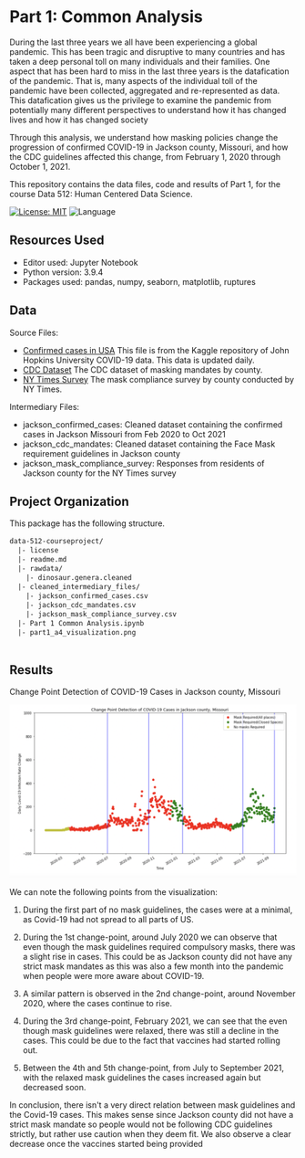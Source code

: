 # Part 1: Common Analysis

During the last three years we all have been experiencing a global pandemic. This has been tragic and disruptive to many countries and has taken a deep personal toll on many individuals and their families. 
One aspect that has been hard to miss in the last three years is the datafication of the pandemic. That is, many aspects of the individual toll of the pandemic have been collected, aggregated and re-represented as data. This datafication gives us the privilege to examine the pandemic from potentially many different perspectives to understand how it has changed lives and how it has changed society

Through this analysis, we understand how masking policies change the progression of confirmed COVID-19 in Jackson county, Missouri, and how the CDC guidelines affected this change, from February 1, 2020 through October 1, 2021.

This repository contains the data files, code and results of Part 1, for the course Data 512: Human Centered Data Science.

[![License: MIT](https://img.shields.io/badge/License-MIT-yellow.svg)](https://github.com/reeya26/data-512-homework_1/blob/main/LICENSE) ![Language](https://img.shields.io/badge/language-python-blue.svg)

## Resources Used
- Editor used: Jupyter Notebook
- Python version: 3.9.4
- Packages used: pandas, numpy, seaborn, matplotlib, ruptures

## Data 

Source Files:

- [Confirmed cases in USA](https://www.kaggle.com/datasets/antgoldbloom/covid19-data-from-john-hopkins-university) This file is from the Kaggle repository of John Hopkins University COVID-19 data. This data is updated daily. 
- [CDC Dataset](https://data.cdc.gov/Policy-Surveillance/U-S-State-and-Territorial-Public-Mask-Mandates-Fro/62d6-pm5i) The CDC dataset of masking mandates by county.
- [NY Times Survey](https://github.com/nytimes/covid-19-data/tree/master/mask-use) The mask compliance survey by county conducted by NY Times.


Intermediary Files:

- jackson_confirmed_cases: Cleaned dataset containing the confirmed cases in Jackson Missouri from Feb 2020 to Oct 2021
- jackson_cdc_mandates: Cleaned dataset containing the Face Mask requirement guidelines in Jackson county
- jackson_mask_compliance_survey: Responses from residents of Jackson county for the NY Times survey


## Project Organization

This package has the following structure.

```
data-512-courseproject/
  |- license
  |- readme.md
  |- rawdata/
    |- dinosaur.genera.cleaned
  |- cleaned_intermediary_files/
    |- jackson_confirmed_cases.csv
    |- jackson_cdc_mandates.csv
    |- jackson_mask_compliance_survey.csv
  |- Part 1 Common Analysis.ipynb
  |- part1_a4_visualization.png
    
```
    
    
## Results

Change Point Detection of COVID-19 Cases in Jackson county, Missouri

![Change Point Detection of COVID-19 Cases in Jackson county, Missouri](https://github.com/reeya26/data-512-courseproject/blob/main/part1_a4_visualization.png)

We can note the following points from the visualization:

1. During the first part of no mask guidelines, the cases were at a minimal, as Covid-19 had not spread to all parts of US.

2. During the 1st change-point, around July 2020 we can observe that even though the mask guidelines required compulsory masks, there was a slight rise in cases. This could be as Jackson county did not have any strict mask mandates as this was also a few month into the pandemic when people were more aware about COVID-19.

3. A similar pattern is observed in the 2nd change-point, around November 2020, where the cases continue to rise.

4. During the 3rd change-point, February 2021, we can see that the even though mask guidelines were relaxed, there was still a decline in the cases. This could be due to the fact that vaccines had started rolling out.

5. Between the 4th and 5th change-point, from July to September 2021, with the relaxed mask guidelines the cases increased again but decreased soon.

In conclusion, there isn't a very direct relation between mask guidelines and the Covid-19 cases. This makes sense since Jackson county did not have a strict mask mandate so people would not be following CDC guidelines strictly, but rather use caution when they deem fit. We also observe a clear decrease once the vaccines started being provided


